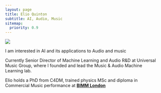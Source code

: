 ```yaml
---
layout: page
title: Elio Quinton
subtitle: AI, Audio, Music
sitemap:
  priority: 0.9
---
```


<img src="{{ '/assets/img/elio.jpg' | prepend: site.baseurl }}" id="about-img">

<div id="describe-text">
	<p>I am interested in AI and its applications to Audio and music</p>
	<p>Currently Senior Director of Machine Learning and Audio R&D at Universal Music Group, where I founded and lead the Music & Audio Machine Learning lab.</p>
	<p>Elio holds a PhD from C4DM, trained physics MSc and diploma in Commercial Music performance at <strong> <a href="https://www.bimm.ac.uk/london/"> BIMM London</a> </strong> </p>
</div>